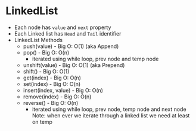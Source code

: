 # LinkedList

- Each node has `value` and `next` property
- Each Linked list has `Head` and `Tail` identifier
- LinkedList Methods
  - push(value) - Big O: O(1) (aka Append)
  - pop() - Big O: O(n)
    - iterated using while loop, prev node and temp node
  - unshift(value) - Big O: O(1)  (aka Prepend)
  - shift() - Big O: O(1)
  - get(index) - Big O: O(n)
  - set(index) - Big O: O(n)
  - insert(index, value) - Big O: O(n)
  - remove(index) - Big O: O(n)
  - reverse() - Big O: O(n)
    - iterated using while loop, prev node, temp node and next node
Note: when ever we iterate through a linked list we need at least on temp
